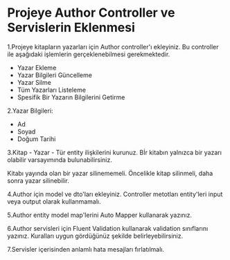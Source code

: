 # Projeye Author Controller ve Servislerin Eklenmesi


1.Projeye kitapların yazarları için Author controller'ı ekleyiniz. Bu controller ile aşağıdaki işlemlerin gerçeklenebilmesi gerekmektedir.



- Yazar Ekleme
- Yazar Bilgileri Güncelleme
- Yazar Silme
- Tüm Yazarları Listeleme
- Spesifik Bir Yazarın Bilgilerini Getirme


2.Yazar Bilgileri:



- Ad
- Soyad
- Doğum Tarihi


3.Kitap - Yazar - Tür entity ilişkilerini kurunuz. Bİr kitabın yalnızca bir yazarı olabilir varsayımında bulunabilirsiniz.



Kitabı yayında olan bir yazar silinememeli. Öncelikle kitap silinmeli, daha sonra yazar silinebilir.


4.Author için model ve dto'ları ekleyiniz. Controller metotları entity'leri input veya output olarak kullanmamalı.



5.Author entity model map'lerini Auto Mapper kullanarak yazınız.



6.Author servisleri için Fluent Validation kullanarak validation sınıflarını yazınız. Kuralları uygun gördüğünüz şekilde belirleyebilirsiniz.



7.Servisler içerisinden anlamlı hata mesajları fırlatılmalı.


